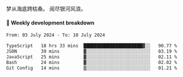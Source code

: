 梦从海底跨枯桑。
阅尽银河风浪。


#### 📝 Weekly development breakdown

<!--START_SECTION:waka-->

```txt
From: 03 July 2024 - To: 10 July 2024

TypeScript   18 hrs 33 mins  ██████████████████████▓░░   90.77 %
JSON         39 mins         ▓░░░░░░░░░░░░░░░░░░░░░░░░   03.19 %
JavaScript   25 mins         ▓░░░░░░░░░░░░░░░░░░░░░░░░   02.11 %
Bash         24 mins         ▓░░░░░░░░░░░░░░░░░░░░░░░░   02.02 %
Git Config   14 mins         ▒░░░░░░░░░░░░░░░░░░░░░░░░   01.21 %
```

<!--END_SECTION:waka-->



